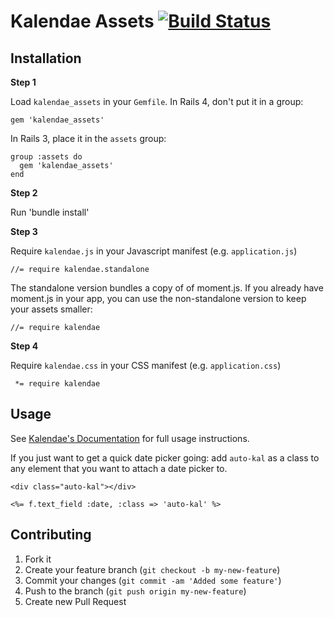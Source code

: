 # Kalendae Assets [![Build Status](https://secure.travis-ci.org/sdball/kalendae_assets.png?branch=master)](http://travis-ci.org/sdball/kalendae_assets)


## Installation

**Step 1**

Load `kalendae_assets` in your `Gemfile`. In Rails 4, don't put it in a group:

    gem 'kalendae_assets'

In Rails 3, place it in the `assets` group:

    group :assets do
      gem 'kalendae_assets'
    end

**Step 2**

Run 'bundle install'

**Step 3**

Require `kalendae.js` in your Javascript manifest (e.g. `application.js`)

    //= require kalendae.standalone

The standalone version bundles a copy of of moment.js. If you already have
moment.js in your app, you can use the non-standalone version to keep your
assets smaller:

    //= require kalendae

**Step 4**

Require `kalendae.css` in your CSS manifest (e.g. `application.css`)

     *= require kalendae

## Usage

See [Kalendae's Documentation](https://github.com/ChiperSoft/Kalendae) for full
usage instructions.

If you just want to get a quick date picker going: add `auto-kal` as a class to
any element that you want to attach a date picker to.

    <div class="auto-kal"></div>

    <%= f.text_field :date, :class => 'auto-kal' %>

## Contributing

1. Fork it
2. Create your feature branch (`git checkout -b my-new-feature`)
3. Commit your changes (`git commit -am 'Added some feature'`)
4. Push to the branch (`git push origin my-new-feature`)
5. Create new Pull Request
